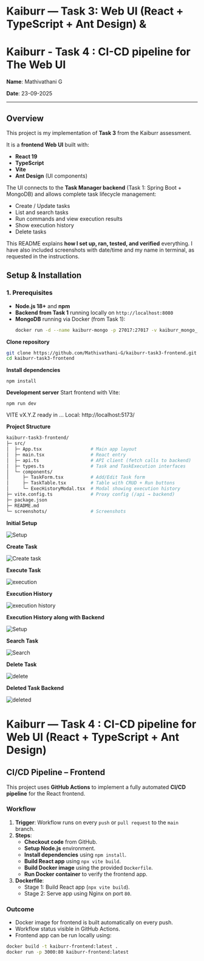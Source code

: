 # Kaiburr — Task 3: Web UI (React + TypeScript + Ant Design) &
# Kaiburr - Task 4 : CI-CD pipeline for The Web UI 


**Name**: Mathivathani G

**Date**: 23-09-2025  

---

##  Overview
This project is my implementation of **Task 3** from the Kaiburr assessment.  

It is a **frontend Web UI** built with:
- **React 19**
- **TypeScript**
- **Vite**
- **Ant Design** (UI components)

The UI connects to the **Task Manager backend** (Task 1: Spring Boot + MongoDB) and allows complete task lifecycle management:
- Create / Update tasks
- List and search tasks
- Run commands and view execution results
- Show execution history
- Delete tasks

This README explains **how I set up, ran, tested, and verified** everything. I have also included screenshots with date/time and my name in terminal, as requested in the instructions.

## Setup & Installation

### 1. Prerequisites
- **Node.js 18+** and **npm**
- **Backend from Task 1** running locally on `http://localhost:8080`
- **MongoDB** running via Docker (from Task 1):
  ```bash
  docker run -d --name kaiburr-mongo -p 27017:27017 -v kaiburr_mongo_data:/data/db mongo:6.0

**Clone repository**
```bash
git clone https://github.com/Mathivathani-G/kaiburr-task3-frontend.git
cd kaiburr-task3-frontend
```
**Install dependencies**
```
npm install
```
**Development server**
Start frontend with Vite:
```
npm run dev
```
VITE vX.Y.Z ready in ...
Local:   http://localhost:5173/


**Project Structure**

```graphql
kaiburr-task3-frontend/
├─ src/
│  ├─ App.tsx                  # Main app layout
│  ├─ main.tsx                 # React entry
│  ├─ api.ts                   # API client (fetch calls to backend)
│  ├─ types.ts                 # Task and TaskExecution interfaces
│  └─ components/
│     ├─ TaskForm.tsx          # Add/Edit Task form
│     ├─ TaskTable.tsx         # Table with CRUD + Run buttons
│     └─ ExecHistoryModal.tsx  # Modal showing execution history
├─ vite.config.ts              # Proxy config (/api → backend)
├─ package.json
├─ README.md
└─ screenshots/                # Screenshots 
```
**Initial Setup**


![Setup](https://github.com/Mathivathani-G/kaiburr-task3-frontend/blob/main/Screenshots%20Task3/Initial%20Setup%20Frontend%20and%20Backend.png)

**Create Task**


![Create task](https://github.com/Mathivathani-G/kaiburr-task3-frontend/blob/main/Screenshots%20Task3/Create%20task%20frontend.png)

**Execute Task**


![execution](https://github.com/Mathivathani-G/kaiburr-task3-frontend/blob/main/Screenshots%20Task3/Execute%20Task%20fronend%20%26%20Backend.png)

**Execution History**


![execution history](https://github.com/Mathivathani-G/kaiburr-task3-frontend/blob/main/Screenshots%20Task3/Execution%20History%20Frontend.png)

**Execution History along with Backend**


![Setup](https://github.com/Mathivathani-G/kaiburr-task3-frontend/blob/main/Screenshots%20Task3/Execution%20History%20Frontend%20%26%20Backend.png)

**Search Task**


![Search](https://github.com/Mathivathani-G/kaiburr-task3-frontend/blob/main/Screenshots%20Task3/Search%20Task%20Frontend.png)

**Delete Task**


![delete](https://github.com/Mathivathani-G/kaiburr-task3-frontend/blob/main/Screenshots%20Task3/Delete%20Task%20Frontend.png)

**Deleted Task Backend**


![deleted](https://github.com/Mathivathani-G/kaiburr-task3-frontend/blob/main/Screenshots%20Task3/Delete%20Task%20Frontend%20%26%20Backend.png)



# Kaiburr — Task 4 : CI-CD pipeline for Web UI (React + TypeScript + Ant Design)

## CI/CD Pipeline – Frontend

This project uses **GitHub Actions** to implement a fully automated **CI/CD pipeline** for the React frontend.

### Workflow

1. **Trigger**: Workflow runs on every `push` or `pull request` to the `main` branch.
2. **Steps**:
   - **Checkout code** from GitHub.
   - **Setup Node.js** environment.
   - **Install dependencies** using `npm install`.
   - **Build React app** using `npx vite build`.
   - **Build Docker image** using the provided `Dockerfile`.
   - **Run Docker container** to verify the frontend app.
3. **Dockerfile**:
   - Stage 1: Build React app (`npx vite build`).
   - Stage 2: Serve app using Nginx on port `80`.

### Outcome

- Docker image for frontend is built automatically on every push.
- Workflow status visible in GitHub Actions.
- Frontend app can be run locally using:

```bash
docker build -t kaiburr-frontend:latest .
docker run -p 3000:80 kaiburr-frontend:latest
